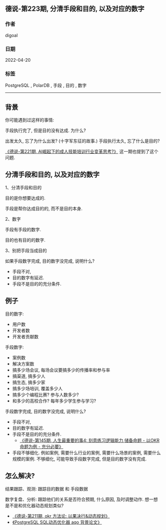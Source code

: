 ## 德说-第223期, 分清手段和目的, 以及对应的数字                   
                              
### 作者                              
digoal                              
                              
### 日期                              
2022-04-20                             
                              
### 标签                              
PostgreSQL , PolarDB , 手段 , 目的 , 数字                    
                              
----                              
                              
## 背景        
你可能遇到过这样的事情:    
    
手段执行完了, 但是目的没有达成. 为什么?    
    
出发太久, 忘了为什么出发? (十字军东征的故事.)   手段执行太久, 忘了什么是目的?       
  
[《德说-第221期, AI崛起下的成人技能培训行业变革思考?》](../202304/20230418_03.md)  这一期也提到了这个问题.   
    
## 分清手段和目的, 以及对应的数字     
1、分清手段和目的    
    
目的是你想要达成的.    
    
手段是帮你达成目的的, 而不是目的本身.    
    
2、数字    
    
手段有手段的数字.      
    
目的也有目的的数字.     
    
3、别把手段当成目的    
    
如果手段数字完成, 目的数字没完成, 说明什么?      
- 手段不对,     
- 目的数字有延迟.       
- 手段不是目的的充分条件.      
    
## 例子    
目的数字:    
- 用户数     
- 开发者数     
- 开发者贡献数     
    
    
手段数字:     
- 案例数    
- 解决方案数    
- 搞多少场会议, 每场会议要搞多少的传播率和参与率    
- 搞渠道, 搞多少人    
- 搞生态, 搞多少家       
- 搞多少场培训, 覆盖多少人    
- 搞多少个编程比赛? 参与人数多少?    
- 和多少的高校合作? 每年多少学生参与学习?     
    
    
手段数字完成, 目的数字没完成, 说明什么?      
- 手段不对,     
- 目的数字有延迟.       
- 手段不是目的的充分条件.      
    - [《德说-第145期, 人生最重要的事4: 刻意练习逻辑能力,储备命题 - 以OKR命题为例 - 充分必要》](../202209/20220917_01.md)      
- 手段不够细化. 例如案例, 需要什么行业的案例, 需要什么场景的案例, 需要什么规模的案例.  不够细化, 可能导致手段数字完成, 但是目的数字没有完成.       
    
## 怎么解决?   
结果跟踪、观测: 跟踪目的数据 和 手段数据  
  
数字复盘、分析: 跟踪他们的关系是否符合预期, 什么原因, 及时调整动作.   想一想是不是和优化器动态规划类似?    
- [《德说-第211期, okr 方法论: 以果决行&动态规划》](../202303/20230319_05.md)    
- [《PostgreSQL SQL动态优化器 aqo 背景论文》](../202101/20210122_02.md)    
  
  
